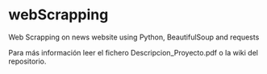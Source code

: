 # webScrapping
Web Scrapping on news website using Python, BeautifulSoup and requests

Para más información leer el fichero Descripcion_Proyecto.pdf o la wiki del repositorio.
